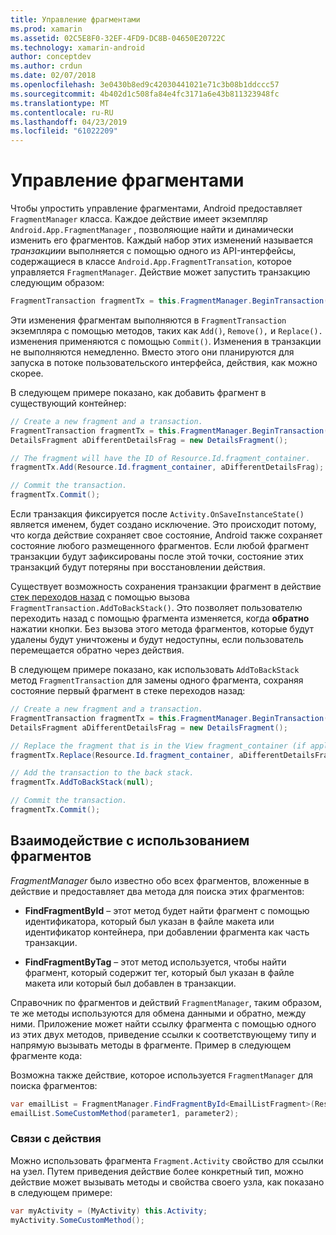 ```yaml
---
title: Управление фрагментами
ms.prod: xamarin
ms.assetid: 02C5E8F0-32EF-4FD9-DC8B-04650E20722C
ms.technology: xamarin-android
author: conceptdev
ms.author: crdun
ms.date: 02/07/2018
ms.openlocfilehash: 3e0430b8ed9c42030441021e71c3b08b1ddccc57
ms.sourcegitcommit: 4b402d1c508fa84e4fc3171a6e43b811323948fc
ms.translationtype: MT
ms.contentlocale: ru-RU
ms.lasthandoff: 04/23/2019
ms.locfileid: "61022209"
---
```

# <a name="managing-fragments"></a>Управление фрагментами

Чтобы упростить управление фрагментами, Android предоставляет `FragmentManager` класса. Каждое действие имеет экземпляр `Android.App.FragmentManager` , позволяющие найти и динамически изменить его фрагментов. Каждый набор этих изменений называется *транзакции*и выполняется с помощью одного из API-интерфейсы, содержащиеся в классе `Android.App.FragmentTransation`, которое управляется `FragmentManager`. Действие может запустить транзакцию следующим образом:

```csharp
FragmentTransaction fragmentTx = this.FragmentManager.BeginTransaction();
```

Эти изменения фрагментам выполняются в `FragmentTransaction` экземпляра с помощью методов, таких как `Add()`, `Remove(),` и `Replace().` изменения применяются с помощью `Commit()`. Изменения в транзакции не выполняются немедленно.
Вместо этого они планируются для запуска в потоке пользовательского интерфейса, действия, как можно скорее.

В следующем примере показано, как добавить фрагмент в существующий контейнер:

```csharp
// Create a new fragment and a transaction.
FragmentTransaction fragmentTx = this.FragmentManager.BeginTransaction();
DetailsFragment aDifferentDetailsFrag = new DetailsFragment();

// The fragment will have the ID of Resource.Id.fragment_container.
fragmentTx.Add(Resource.Id.fragment_container, aDifferentDetailsFrag);

// Commit the transaction.
fragmentTx.Commit();
```

Если транзакция фиксируется после `Activity.OnSaveInstanceState()` является именем, будет создано исключение. Это происходит потому, что когда действие сохраняет свое состояние, Android также сохраняет состояние любого размещенного фрагментов. Если любой фрагмент транзакции будут зафиксированы после этой точки, состояние этих транзакций будут потеряны при восстановлении действия.

Существует возможность сохранения транзакции фрагмент в действие [стек переходов назад](https://developer.android.com/guide/topics/fundamentals/tasks-and-back-stack.html) с помощью вызова `FragmentTransaction.AddToBackStack()`. Это позволяет пользователю переходить назад с помощью фрагмента изменяется, когда **обратно** нажатии кнопки. Без вызова этого метода фрагментов, которые будут удалены будут уничтожены и будут недоступны, если пользователь перемещается обратно через действия.

В следующем примере показано, как использовать `AddToBackStack` метод `FragmentTransaction` для замены одного фрагмента, сохраняя состояние первый фрагмент в стеке переходов назад:

```csharp
// Create a new fragment and a transaction.
FragmentTransaction fragmentTx = this.FragmentManager.BeginTransaction();
DetailsFragment aDifferentDetailsFrag = new DetailsFragment();

// Replace the fragment that is in the View fragment_container (if applicable).
fragmentTx.Replace(Resource.Id.fragment_container, aDifferentDetailsFrag);

// Add the transaction to the back stack.
fragmentTx.AddToBackStack(null);

// Commit the transaction.
fragmentTx.Commit();
```


## <a name="communicating-with-fragments"></a>Взаимодействие с использованием фрагментов

*FragmentManager* было известно обо всех фрагментов, вложенные в действие и предоставляет два метода для поиска этих фрагментов:

-   **FindFragmentById** &ndash; этот метод будет найти фрагмент с помощью идентификатора, который был указан в файле макета или идентификатор контейнера, при добавлении фрагмента как часть транзакции.

-   **FindFragmentByTag** &ndash; этот метод используется, чтобы найти фрагмент, который содержит тег, который был указан в файле макета или который был добавлен в транзакции.

Справочник по фрагментов и действий `FragmentManager`, таким образом, те же методы используются для обмена данными и обратно, между ними. Приложение может найти ссылку фрагмента с помощью одного из этих двух методов, приведение ссылки к соответствующему типу и напрямую вызывать методы в фрагменте. Пример в следующем фрагменте кода:

Возможна также действие, которое используется `FragmentManager` для поиска фрагментов:

```csharp
var emailList = FragmentManager.FindFragmentById<EmailListFragment>(Resource.Id.email_list_fragment);
emailList.SomeCustomMethod(parameter1, parameter2);
```


### <a name="communicating-with-the-activity"></a>Связи с действия

Можно использовать фрагмента `Fragment.Activity` свойство для ссылки на узел. Путем приведения действие более конкретный тип, можно действие может вызывать методы и свойства своего узла, как показано в следующем примере:

```csharp
var myActivity = (MyActivity) this.Activity;
myActivity.SomeCustomMethod();
```
